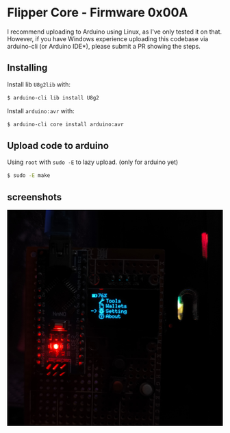 # Flipper Core - Firmware 0x00A

I recommend uploading to Arduino using Linux, as I've only tested it on that. However, if you have Windows experience uploading this codebase via arduino-cli (or Arduino IDE*), please submit a PR showing the steps.

## Installing
Install lib `U8g2lib` with:
```bash
$ arduino-cli lib install U8g2
```

Install `arduino:avr` with:
```bash
$ arduino-cli core install arduino:avr
```

## Upload code to arduino
Using `root` with `sudo -E` to lazy upload. (only for arduino yet)
```bash
$ sudo -E make
```

## screenshots
![](screenshots/makethel.jpeg)
